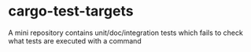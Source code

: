 # cargo-test-targets
A mini repository contains unit/doc/integration tests which fails to check what tests are executed with a command
